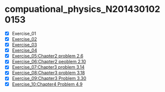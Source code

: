 
# compuational_physics_N2014301020153
- [x] Exercise_01
- [x] [Exercise_02](https://www.zybuluo.com/xunshuideyu/note/497144)
- [x] [Exercise_03](https://www.zybuluo.com/xunshuideyu/note/512776)
- [x] [Exercise_04](https://www.zybuluo.com/xunshuideyu/note/520797)
- [x] [Exercise_05:Chapter2 problem 2.6](https://www.zybuluo.com/xunshuideyu/note/533569)
- [x] [Exercise_06:Chapter2 peoblem 2.10](https://www.zybuluo.com/xunshuideyu/note/542232)
- [x] [Exercise_07:Chapter3 problem 3.14](https://www.zybuluo.com/xunshuideyu/note/550297)
- [x] [Exercise_08:Chapter3 problem 3.18](https://www.zybuluo.com/xunshuideyu/note/565668)
- [x] [Exercise_09:Chapter3 Problem 3.30](https://www.zybuluo.com/xunshuideyu/note/573453)
- [x] [Exercise_10:Chapter4 Problem 4.9](https://www.zybuluo.com/xunshuideyu/note/580493)
